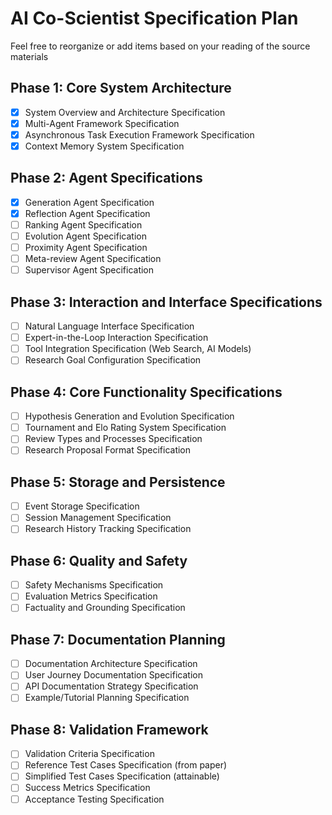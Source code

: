 # AI Co-Scientist Specification Plan

Feel free to reorganize or add items based on your reading of the source materials

## Phase 1: Core System Architecture
- [x] System Overview and Architecture Specification
- [x] Multi-Agent Framework Specification
- [x] Asynchronous Task Execution Framework Specification
- [x] Context Memory System Specification

## Phase 2: Agent Specifications
- [x] Generation Agent Specification
- [x] Reflection Agent Specification  
- [ ] Ranking Agent Specification
- [ ] Evolution Agent Specification
- [ ] Proximity Agent Specification
- [ ] Meta-review Agent Specification
- [ ] Supervisor Agent Specification

## Phase 3: Interaction and Interface Specifications
- [ ] Natural Language Interface Specification
- [ ] Expert-in-the-Loop Interaction Specification
- [ ] Tool Integration Specification (Web Search, AI Models)
- [ ] Research Goal Configuration Specification

## Phase 4: Core Functionality Specifications
- [ ] Hypothesis Generation and Evolution Specification
- [ ] Tournament and Elo Rating System Specification
- [ ] Review Types and Processes Specification
- [ ] Research Proposal Format Specification

## Phase 5: Storage and Persistence
- [ ] Event Storage Specification
- [ ] Session Management Specification
- [ ] Research History Tracking Specification

## Phase 6: Quality and Safety
- [ ] Safety Mechanisms Specification
- [ ] Evaluation Metrics Specification
- [ ] Factuality and Grounding Specification

## Phase 7: Documentation Planning
- [ ] Documentation Architecture Specification
- [ ] User Journey Documentation Specification
- [ ] API Documentation Strategy Specification
- [ ] Example/Tutorial Planning Specification

## Phase 8: Validation Framework
- [ ] Validation Criteria Specification
- [ ] Reference Test Cases Specification (from paper)
- [ ] Simplified Test Cases Specification (attainable)
- [ ] Success Metrics Specification
- [ ] Acceptance Testing Specification